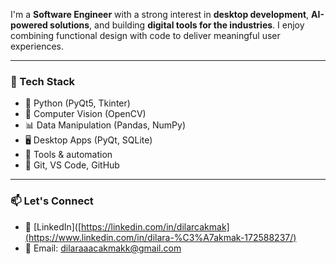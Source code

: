 I'm a **Software Engineer** with a strong interest in **desktop development**, **AI-powered solutions**, and building **digital tools for the industries**. I enjoy combining functional design with code to deliver meaningful user experiences.

---

### 🚀 Tech Stack

- 🐍 Python (PyQt5, Tkinter)
- 🧠 Computer Vision (OpenCV)
- 📊 Data Manipulation (Pandas, NumPy)
- 🖥 Desktop Apps (PyQt, SQLite)
- 🧵 Tools & automation
- 🔧 Git, VS Code, GitHub

---  

### 📫 Let's Connect
- 💼 [LinkedIn]([https://linkedin.com/in/dilarcakmak](https://www.linkedin.com/in/dilara-%C3%A7akmak-172588237/)
- 📧 Email: dilaraaacakmakk@gmail.com 

